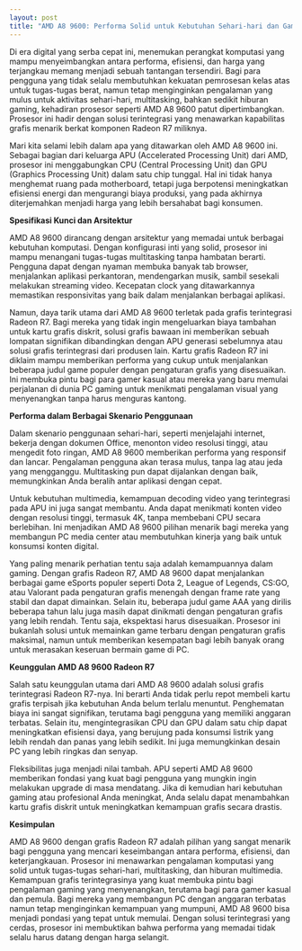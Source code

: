```yaml
---
layout: post
title: "AMD A8 9600: Performa Solid untuk Kebutuhan Sehari-hari dan Gaming Ringan"
---
```


Di era digital yang serba cepat ini, menemukan perangkat komputasi yang mampu menyeimbangkan antara performa, efisiensi, dan harga yang terjangkau memang menjadi sebuah tantangan tersendiri. Bagi para pengguna yang tidak selalu membutuhkan kekuatan pemrosesan kelas atas untuk tugas-tugas berat, namun tetap menginginkan pengalaman yang mulus untuk aktivitas sehari-hari, multitasking, bahkan sedikit hiburan gaming, kehadiran prosesor seperti AMD A8 9600 patut dipertimbangkan. Prosesor ini hadir dengan solusi terintegrasi yang menawarkan kapabilitas grafis menarik berkat komponen Radeon R7 miliknya.

Mari kita selami lebih dalam apa yang ditawarkan oleh AMD A8 9600 ini. Sebagai bagian dari keluarga APU (Accelerated Processing Unit) dari AMD, prosesor ini menggabungkan CPU (Central Processing Unit) dan GPU (Graphics Processing Unit) dalam satu chip tunggal. Hal ini tidak hanya menghemat ruang pada motherboard, tetapi juga berpotensi meningkatkan efisiensi energi dan mengurangi biaya produksi, yang pada akhirnya diterjemahkan menjadi harga yang lebih bersahabat bagi konsumen.

**Spesifikasi Kunci dan Arsitektur**

AMD A8 9600 dirancang dengan arsitektur yang memadai untuk berbagai kebutuhan komputasi. Dengan konfigurasi inti yang solid, prosesor ini mampu menangani tugas-tugas multitasking tanpa hambatan berarti. Pengguna dapat dengan nyaman membuka banyak tab browser, menjalankan aplikasi perkantoran, mendengarkan musik, sambil sesekali melakukan streaming video. Kecepatan clock yang ditawarkannya memastikan responsivitas yang baik dalam menjalankan berbagai aplikasi.

Namun, daya tarik utama dari AMD A8 9600 terletak pada grafis terintegrasi Radeon R7. Bagi mereka yang tidak ingin mengeluarkan biaya tambahan untuk kartu grafis diskrit, solusi grafis bawaan ini memberikan sebuah lompatan signifikan dibandingkan dengan APU generasi sebelumnya atau solusi grafis terintegrasi dari produsen lain. Kartu grafis Radeon R7 ini diklaim mampu memberikan performa yang cukup untuk menjalankan beberapa judul game populer dengan pengaturan grafis yang disesuaikan. Ini membuka pintu bagi para gamer kasual atau mereka yang baru memulai perjalanan di dunia PC gaming untuk menikmati pengalaman visual yang menyenangkan tanpa harus menguras kantong.

**Performa dalam Berbagai Skenario Penggunaan**

Dalam skenario penggunaan sehari-hari, seperti menjelajahi internet, bekerja dengan dokumen Office, menonton video resolusi tinggi, atau mengedit foto ringan, AMD A8 9600 memberikan performa yang responsif dan lancar. Pengalaman pengguna akan terasa mulus, tanpa lag atau jeda yang mengganggu. Multitasking pun dapat dijalankan dengan baik, memungkinkan Anda beralih antar aplikasi dengan cepat.

Untuk kebutuhan multimedia, kemampuan decoding video yang terintegrasi pada APU ini juga sangat membantu. Anda dapat menikmati konten video dengan resolusi tinggi, termasuk 4K, tanpa membebani CPU secara berlebihan. Ini menjadikan AMD A8 9600 pilihan menarik bagi mereka yang membangun PC media center atau membutuhkan kinerja yang baik untuk konsumsi konten digital.

Yang paling menarik perhatian tentu saja adalah kemampuannya dalam gaming. Dengan grafis Radeon R7, AMD A8 9600 dapat menjalankan berbagai game eSports populer seperti Dota 2, League of Legends, CS:GO, atau Valorant pada pengaturan grafis menengah dengan frame rate yang stabil dan dapat dimainkan. Selain itu, beberapa judul game AAA yang dirilis beberapa tahun lalu juga masih dapat dinikmati dengan pengaturan grafis yang lebih rendah. Tentu saja, ekspektasi harus disesuaikan. Prosesor ini bukanlah solusi untuk memainkan game terbaru dengan pengaturan grafis maksimal, namun untuk memberikan kesempatan bagi lebih banyak orang untuk merasakan keseruan bermain game di PC.

**Keunggulan AMD A8 9600 Radeon R7**

Salah satu keunggulan utama dari AMD A8 9600 adalah solusi grafis terintegrasi Radeon R7-nya. Ini berarti Anda tidak perlu repot membeli kartu grafis terpisah jika kebutuhan Anda belum terlalu menuntut. Penghematan biaya ini sangat signifikan, terutama bagi pengguna yang memiliki anggaran terbatas. Selain itu, mengintegrasikan CPU dan GPU dalam satu chip dapat meningkatkan efisiensi daya, yang berujung pada konsumsi listrik yang lebih rendah dan panas yang lebih sedikit. Ini juga memungkinkan desain PC yang lebih ringkas dan senyap.

Fleksibilitas juga menjadi nilai tambah. APU seperti AMD A8 9600 memberikan fondasi yang kuat bagi pengguna yang mungkin ingin melakukan upgrade di masa mendatang. Jika di kemudian hari kebutuhan gaming atau profesional Anda meningkat, Anda selalu dapat menambahkan kartu grafis diskrit untuk meningkatkan kemampuan grafis secara drastis.

**Kesimpulan**

AMD A8 9600 dengan grafis Radeon R7 adalah pilihan yang sangat menarik bagi pengguna yang mencari keseimbangan antara performa, efisiensi, dan keterjangkauan. Prosesor ini menawarkan pengalaman komputasi yang solid untuk tugas-tugas sehari-hari, multitasking, dan hiburan multimedia. Kemampuan grafis terintegrasinya yang kuat membuka pintu bagi pengalaman gaming yang menyenangkan, terutama bagi para gamer kasual dan pemula. Bagi mereka yang membangun PC dengan anggaran terbatas namun tetap menginginkan kemampuan yang mumpuni, AMD A8 9600 bisa menjadi pondasi yang tepat untuk memulai. Dengan solusi terintegrasi yang cerdas, prosesor ini membuktikan bahwa performa yang memadai tidak selalu harus datang dengan harga selangit.
